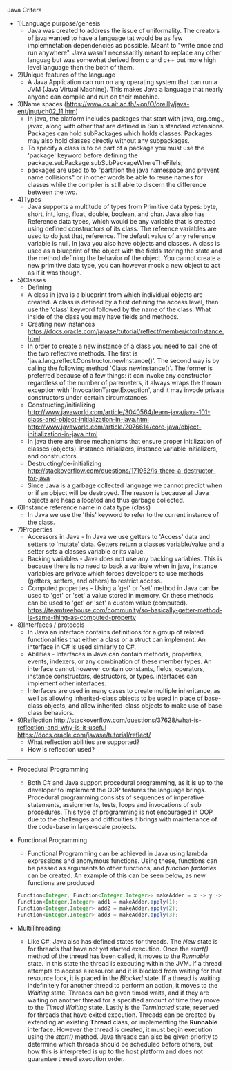 Java Critera

* 1)Language purpose/genesis
  * Java was created to address the issue of uniformality. The creators of java wanted to have a language tat would be as few implemnetation dependencies as possible. Meant to "write once and run anywhere". Java wasn't necessaritly meant to replace any other languag but was somewhat derived from c and c++ but more high level language then the both of them.
* 2)Unique features of the language
  * A Java Application can run on any operating system that can run a JVM (Java Virtual Machine). This makes Java a language that nearly anyone can compile and run on their machine.
* 3)Name spaces (https://www.cs.ait.ac.th/~on/O/oreilly/java-ent/jnut/ch02_11.htm)
  * In java, the platform includes packages that start with java, org.omg., javax, along with other that are defined in Sun's standard extensions. Packages can hold subPackages which holds classes. Packages may also hold classes directly without any subpackages.
  * To specify a class is to be part of a package you must use the 'package' keyword before defining the package.subPackage.subSubPackageWhereTheFileIs;
  * packages are used to to "partition the java namespace and prevent name collisions" or in other words be able to reuse names for classes while the compiler is still able to discern the difference between the two.
* 4)Types
    * Java supports a multitude of types from Primitive data types: byte, short, int, long, float, double, boolean, and char. Java also has Reference data types, which would be any variable that is created using defined constructors of its class. The refeence variables are used to do just that, reference. The default value of any reference variable is null. In java you also have objects and classes. A class is used as a blueprint of the object with the fields storing the state and the method defining the behavior of the object. You cannot create a new primitive data type, you can  however mock a new object to act as if it was though.
 * 5)Classes
   * Defining
   * A class in java is a blueprint from which individual objects are created. A class is defined by a first defining the access level, then use the 'class' keyword followed by the name of the class. What inside of the class you may have fields and methods.
   * Creating new instances https://docs.oracle.com/javase/tutorial/reflect/member/ctorInstance.html
   * In order to create a new instance of a class you need to call one of the two reflective methods. The first is 'java.lang.reflect.Constructor.newInstance()'. The second way is by calling the following method 'Class.newInstance()'. The former is preferred because of a few things: it can invoke any constructor regardless of the number of paremeters, it always wraps the thrown exception with 'InvocationTargetException', and it may invode private constructors under certain circumstances.
   * Constructing/initializing http://www.javaworld.com/article/3040564/learn-java/java-101-class-and-object-initialization-in-java.html   http://www.javaworld.com/article/2076614/core-java/object-initialization-in-java.html
   * In java there are three mechanisms that ensure proper initilization of classes (objects). instance initializers, instance variable initializers, and constructors.
   * Destructing/de-initializing  http://stackoverflow.com/questions/171952/is-there-a-destructor-for-java
   * Since Java is a garbage collected language we cannot predict when or if an object will be destroyed. The reason is because all Java objects are heap allocated and thus garbage collected.
 * 6)Instance reference name in data type (class)
   * In Java we use the 'this' keyword to refer to the current instance of the class.
* 7)Properties
  * Accessors in Java - In Java we use getters to 'Access' data and setters to 'mutate' data. Getters return a classes variable/value and a setter sets a classes variable or its value. 
  * Backing variables - Java does not use any backing variables. This is because there is no need to back a varibale when in java, instance variables are private which forces developers to use methods (getters, setters, and others) to restrict access.
  * Computed properties - Using a 'get' or 'set' method in Java can be used to 'get' or 'set' a value stored in memory. Or these methods can be used to 'get' or 'set' a custom value (computed). https://teamtreehouse.com/community/so-basically-getter-method-is-same-thing-as-computed-property
* 8)Interfaces / protocols
  * In Java an interface contains definitions for a group of related functionalities that either a class or a struct can implement. An interface in C# is used similarly to C#.
  * Abilities - Interfaces in Java can contain methods, properties, events, indexers, or any combination of these member types. An interface cannot however contain constants, fields, operators, instance constructors, destructors, or types. interfaces can implement other interfaces.
  * Interfaces are used in many cases to create multiple inheritance, as well as allowing inherited-class objects to be used in place of base-class objects, and allow inherited-class objects to make use of base-class behaviors.
* 9)Reflection http://stackoverflow.com/questions/37628/what-is-reflection-and-why-is-it-useful https://docs.oracle.com/javase/tutorial/reflect/
  * What reflection abilities are supported?
  * How is reflection used?
   
   
   
-------------------------------------------------------------
* Procedural Programming
  * Both C# and Java support procedural programming, as it is up to the developer to implement the OOP features the language brings. Procedural programming consists of sequences of imperative statements, assignments, tests, loops and invocations of sub procedures. This type of programming is not encouraged in OOP due to the challenges and difficulties it brings with maintenance of the code-base in large-scale projects.

* Functional Programming
  * Functional Programming can be achieved in Java using lambda expressions and anonymous functions. Using these, functions can be passed as arguments to other functions, and *function factories* can be created. An example of this can be seen below, as new functions are produced
  
  ```java
  Function<Integer, Function<Integer,Integer>> makeAdder = x -> y -> x + y;
  Function<Integer,Integer> add1 = makeAdder.apply(1);
  Function<Integer,Integer> add2 = makeAdder.apply(2);
  Function<Integer,Integer> add3 = makeAdder.apply(3);
  ```

* MultiThreading
  * Like C#, Java also has defined states for threads. The *New* state is for threads that have not yet started execution. Once the *start()* method of the thread has been called, it moves to the *Runnable* state. In this state the thread is executing within the JVM. If a thread attempts to access a resource and it is blocked from waiting for that resource lock, it is placed in the *Blocked* state. If a thread is waiting indefinitely for another thread to perform an action, it moves to the *Waiting* state. Threads can be given timed waits, and if they are waiting on another thread for a specified amount of time they move to the *Timed Waiting* state. Lastly is the *Terminated* state, reserved for threads that have exited execution. Threads can be created by extending an existing **Thread** class, or implementing the **Runnable** interface. However the thread is created, it must begin execution using the *start()* method. Java threads can also be given priority to determine which threads should be scheduled before others, but how this is interpreted is up to the host platform and does not guarantee thread execution order.
